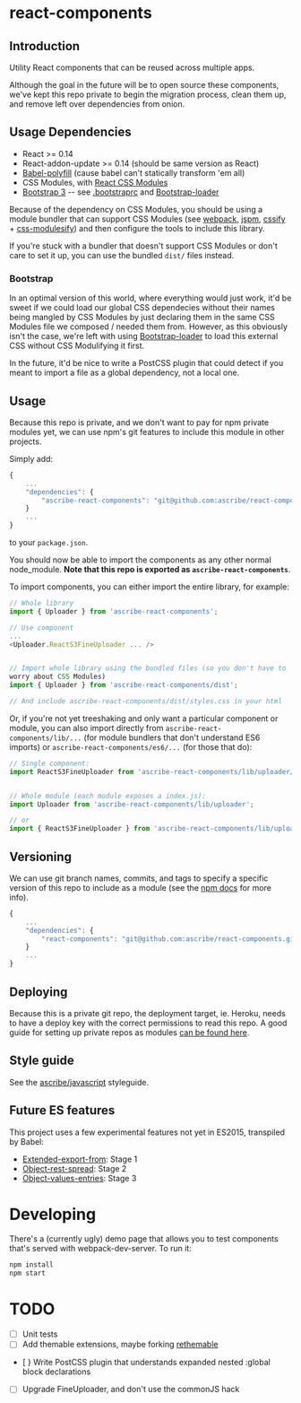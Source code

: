 react-components
================

Introduction
------------

Utility React components that can be reused across multiple apps.

Although the goal in the future will be to open source these components,
we've kept this repo private to begin the migration process, clean them up,
and remove left over dependencies from onion.

Usage Dependencies
------------------

* React >= 0.14
* React-addon-update >= 0.14 (should be same version as React)
* [Babel-polyfill](https://babeljs.io/docs/usage/polyfill/) (cause babel can't statically transform 'em all)
* CSS Modules, with [React CSS Modules](https://github.com/gajus/react-css-modules)
* [Bootstrap 3](http://getbootstrap.com/) -- see [.bootstraprc](./.bootstraprc)
  and [Bootstrap-loader](https://github.com/shakacode/bootstrap-loader)

Because of the dependency on CSS Modules, you should be using a module
bundler that can support CSS Modules (see [webpack](https://github.com/webpack/webpack),
[jspm](http://jspm.io/), [cssify](https://github.com/davidguttman/cssify) +
[css-modulesify](https://github.com/css-modules/css-modulesify)) and
then configure the tools to include this library.

If you're stuck with a bundler that doesn't support CSS Modules or don't
care to set it up, you can use the bundled `dist/` files instead.

### Bootstrap

In an optimal version of this world, where everything would just
work, it'd be sweet if we could load our global CSS dependecies without
their names being mangled by CSS Modules by just declaring them in the
same CSS Modules file we composed / needed them from. However, as this
obviously isn't the case, we're left with using
[Bootstrap-loader](https://github.com/shakacode/bootstrap-loader) to
load this external CSS without CSS Modulifying it first.

In the future, it'd be nice to write a PostCSS plugin that could detect
if you meant to import a file as a global dependency, not a local one.


Usage
-----

Because this repo is private, and we don't want to pay for npm private
modules yet, we can use npm's git features to include this module in
other projects.

Simply add:

```javascript
{
    ...
    "dependencies": {
        "ascribe-react-components": "git@github.com:ascribe/react-components.git"
    }
    ...
}
```

to your `package.json`.

You should now be able to import the components as any other normal
node_module. **Note that this repo is exported as
`ascribe-react-components`**.

To import components, you can either import the entire library, for example:

```javascript
// Whole library
import { Uploader } from 'ascribe-react-components';

// Use component
...
<Uploader.ReactS3FineUploader ... />


// Import whole library using the bundled files (so you don't have to
worry about CSS Modules)
import { Uploader } from 'ascribe-react-components/dist';

// And include ascribe-react-components/dist/styles.css in your html
```

Or, if you're not yet treeshaking and only want a particular component
or module, you can also import directly from `ascribe-react-components/lib/...`
(for module bundlers that don't understand ES6 imports) or
`ascribe-react-components/es6/...` (for those that do):

```javascript
// Single component:
import ReactS3FineUploader from 'ascribe-react-components/lib/uploader/react_s3_fine_uploader';


// Whole module (each module exposes a index.js):
import Uploader from 'ascribe-react-components/lib/uploader';

// or
import { ReactS3FineUploader } from 'ascribe-react-components/lib/uploader';
```

Versioning
----------

We can use git branch names, commits, and tags to specify a specific
version of this repo to include as a module (see the [npm docs](https://docs.npmjs.com/files/package.json#git-urls-as-dependencies)
for more info).

```javascript
{
    ...
    "dependencies": {
        "react-components": "git@github.com:ascribe/react-components.git#v0.0.1"
    }
    ...
}
```

Deploying
---------

Because this is a private git repo, the deployment target, ie. Heroku,
needs to have a deploy key with the correct permissions to read this
repo. A good guide for setting up private repos as modules [can be
found here](http://fiznool.com/blog/2015/05/20/an-alternative-to-npm-private-modules/).


Style guide
-----------

See the [ascribe/javascript](https://github.com/ascribe/javascript) styleguide.

Future ES features
------------------

This project uses a few experimental features not yet in ES2015,
transpiled by Babel:
  * [Extended-export-from](https://github.com/leebyron/ecmascript-more-export-from): Stage 1
  * [Object-rest-spread](https://github.com/sebmarkbage/ecmascript-rest-spread): Stage 2
  * [Object-values-entries](https://github.com/tc39/proposal-object-values-entries): Stage 3


Developing
==========

There's a (currently ugly) demo page that allows you to test components
that's served with webpack-dev-server. To run it:

```bash
npm install
npm start
```


TODO
====
* [ ] Unit tests
* [ ] Add themable extensions, maybe forking [rethemable](https://github.com/andreypopp/rethemeable)
* [ } Write PostCSS plugin that understands expanded nested :global
  block declarations
* [ ] Upgrade FineUploader, and don't use the commonJS hack
